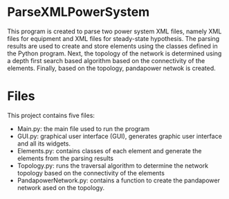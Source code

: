 # ParseXMLPowerSystem
This program is created to parse two power system XML files, namely XML files for equipment and XML files for steady-state hypothesis. The parsing results are used to create and store elements using the classes defined in the Python program. Next, the topology of the network is determined using a depth first search based algorithm based on the connectivity of the elements. Finally, based on the topology, pandapower netwok is created.

# Files
This project contains five files:
* Main.py: the main file used to run the program
* GUI.py: graphical user interface (GUI), generates graphic user interface and all its widgets.
* Elements.py: contains classes of each element and generate the elements from the parsing results
* Topology.py: runs the traversal algorithm to determine the network topology based on the connectivity of the elements
* PandapowerNetwork.py: contains a function to create the pandapower network ased on the topology.
